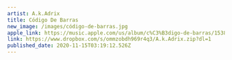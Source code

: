 ```yaml
---
artist: A.k.Adrix
title: Código De Barras
new_image: /images/código-de-barras.jpg
apple_link: https://music.apple.com/us/album/c%C3%B3digo-de-barras/1538838036
link: https://www.dropbox.com/s/ommzobdh969r4q3/A.k.Adrix.zip?dl=1
published_date: 2020-11-15T03:19:12.526Z
---
```

